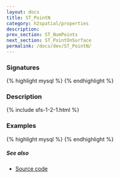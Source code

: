 ```yaml
---
layout: docs
title: ST_PointN
category: h2spatial/properties
description: 
prev_section: ST_NumPoints
next_section: ST_PointOnSurface
permalink: /docs/dev/ST_PointN/
---
```


### Signatures

{% highlight mysql %}
{% endhighlight %}

### Description



{% include sfs-1-2-1.html %}

### Examples

{% highlight mysql %}
{% endhighlight %}

##### See also

* <a href="https://github.com/irstv/H2GIS/blob/master/h2spatial/src/main/java/org/h2gis/h2spatial/internal/function/spatial/properties/ST_PointN.java" target="_blank">Source code</a>
